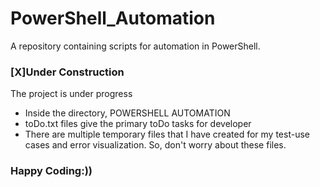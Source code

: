 # PowerShell_Automation

A repository containing scripts for automation in PowerShell.

<h3>[X]Under Construction</h3>
<p>The project is under progress</p>
<ul>
<li>Inside the directory, POWERSHELL AUTOMATION</li>
<li>toDo.txt files give the primary toDo tasks for developer</li>
<li>There are multiple temporary files that I have created for my test-use cases and error visualization. So, don't worry about these files.</li>
</ul>
<h3>Happy Coding:))</h3>
